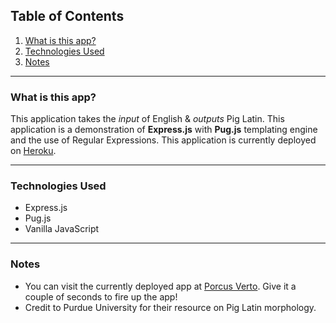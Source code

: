 
## Table of Contents

1. [What is this app?](#id-section1)
2. [Technologies Used](#id-section2)
3. [Notes](#id-section3)

<hr>

<div  id='id-section1'/>

### What is this app?

This application takes the *input* of English & *outputs* Pig Latin. This application is a demonstration of **Express.js** with **Pug.js** templating engine and the use of Regular Expressions. This application is currently deployed on [Heroku](https://www.heroku.com/).

<hr>

<div id='id-section2' />

### Technologies Used

* Express.js
* Pug.js
* Vanilla JavaScript

<hr>

<div id='id-section3' />

### Notes

* You can visit the currently deployed app at [Porcus Verto](http://porcus-verto.herokuapp.com/). Give it a couple of seconds to fire up the app!
* Credit to Purdue University for their resource on Pig Latin morphology.
